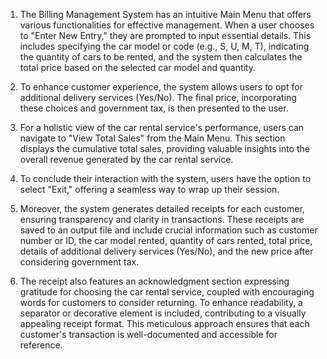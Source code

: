 1. The Billing Management System has an intuitive Main Menu that offers various functionalities for effective management. When a user chooses to "Enter New Entry," they are prompted to input essential details. This includes specifying the car model or code (e.g., S, U, M, T), indicating the quantity of cars to be rented, and the system then calculates the total price based on the selected car model and quantity.

2. To enhance customer experience, the system allows users to opt for additional delivery services (Yes/No). The final price, incorporating these choices and government tax, is then presented to the user.

3. For a holistic view of the car rental service's performance, users can navigate to "View Total Sales" from the Main Menu. This section displays the cumulative total sales, providing valuable insights into the overall revenue generated by the car rental service.

4. To conclude their interaction with the system, users have the option to select "Exit," offering a seamless way to wrap up their session.

5. Moreover, the system generates detailed receipts for each customer, ensuring transparency and clarity in transactions. These receipts are saved to an output file and include crucial information such as customer number or ID, the car model rented, quantity of cars rented, total price, details of additional delivery services (Yes/No), and the new price after considering government tax.

6. The receipt also features an acknowledgment section expressing gratitude for choosing the car rental service, coupled with encouraging words for customers to consider returning. To enhance readability, a separator or decorative element is included, contributing to a visually appealing receipt format. This meticulous approach ensures that each customer's transaction is well-documented and accessible for reference.
